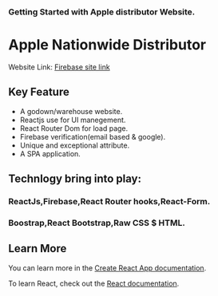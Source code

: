 ### Getting Started with Apple distributor Website.

# Apple Nationwide Distributor


Website Link: [Firebase site link](https://apple-nationwide-distributor.web.app/about)


## Key Feature
- A godown/warehouse website.
-  Reactjs use for UI manegement.
- React Router Dom for load page.
- Firebase verification(email based & google).
- Unique and exceptional attribute.
- A SPA application.

## Technlogy bring into play:

### ReactJs,Firebase,React Router hooks,React-Form.
### Boostrap,React Bootstrap,Raw CSS $ HTML.











## Learn More

You can learn more in the [Create React App documentation](https://facebook.github.io/create-react-app/docs/getting-started).

To learn React, check out the [React documentation](https://reactjs.org/).

